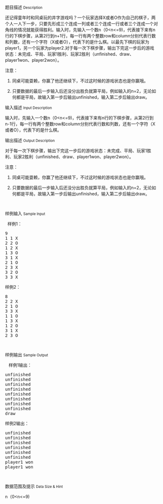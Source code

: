 <div class="panel panel-default">
<div class="area-title">
<span>
题目描述
<small>Description</small>
</span></div>
<div class="panel-body">

<p>还记得童年时和同桌玩的井字游戏吗？一个玩家选择X或者O作为自己的棋子，两个人一人下一步，只要先形成三个连成一列或者三个连成一行或者三个连成一个对角线的情况就能获得胜利。输入时，先输入一个数n（0&lt;n&lt;=9)，代表接下来有n行的下棋步骤，从第2行到n+1行，每一行有两个整数row和column分别代表行数和列数，还有一个字符（X或者O），代表下的是什么棋。以最先下棋的玩家为player1，另一个玩家为player2.对于每一次下棋步骤，输出下完这一步后的游戏状态：未完成、平局、玩家1胜利、玩家2胜利（unfinished、draw、player1won、player2won）。</p><p>注意：</p><ol style=""><li><p>同桌可能耍赖，你赢了他还继续下，不过这时候的游戏状态也是你赢哦。</p></li><li><p>只要数据的最后一步输入后还没分出胜负就算平局，例如输入的n=2，无论如何都是平局，故输入第一步后输出unfinished，输入第二步后输出draw。<br></p></li></ol>

</div>
</div>

<div class="panel panel-default">
<div class="area-title">
<span>
输入描述
<small>Input Description</small>
</span></div>
<div class="panel-body">
<p>输入时，先输入一个数n（0&lt;n&lt;=9)，代表接下来有n行的下棋步骤，从第2行到n-1行，每一行有两个整数row和column分别代表行数和列数，还有一个字符（X或者O），代表下的是什么棋。</p>

</div>
</div>
<div  class="panel panel-default">
<div class="area-title">
<span>
输出描述
<small>Output Description</small>
</span></div>
<div class="panel-body">

<p>对于每一次下棋步骤，输出下完这一步后的游戏状态：未完成、平局、玩家1胜利、玩家2胜利（unfinished、draw、player1won、player2won）。</p><p>注意：</p><ol class=" list-paddingleft-2" style="list-style-type: decimal;"><li><p>同桌可能耍赖，你赢了他还继续下，不过这时候的游戏状态也是你赢哦。</p></li><li><p>只要数据的最后一步输入后还没分出胜负就算平局，例如输入的n=2，无论如何都是平局，故输入第一步后输出unfinished，输入第二步后输出draw。</p></li></ol><p><br/></p>

</div>
</div>


<div class="panel panel-default">
<div class="area-title">
<span>
样例输入
<small>Sample Input</small>
</span></div>
<div class="panel-body">
<p>  样例1：  </p><pre>9
1 1 X
2 2 O
1 2 X
1 3 O
3 1 X
2 1 O
2 3 X
3 2 O
3 3 X</pre><p>样例2：</p><pre>8
2 2 X
2 1 O
3 3 X
1 1 O
1 3 X
1 2 O
3 1 X
2 3 O</pre><p><br></p>

</div>
</div>

<div class="panel panel-default">
<div class="area-title">
<span>
样例输出
<small>Sample Output</small>
</span></div>
<div class="panel-body">
<p>   样例1输出：<br></p><pre>unfinished
unfinished
unfinished
unfinished
unfinished
unfinished
unfinished
unfinished
draw</pre><p>样例2输出：</p><pre>unfinished
unfinished
unfinished
unfinished
unfinished
unfinished
player1 won
player1 won</pre><p><br></p>

</div>
</div>

<div class="panel panel-default">
<div class="area-title">
<span>
数据范围及提示
<small>Data Size & Hint</small>
</span></div>
<div class="panel-body">
<p>n（0&lt;n&lt;=9)<br></p>
</div>
</div>